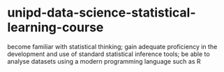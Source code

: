 # unipd-data-science-statistical-learning-course
become familiar with statistical thinking; gain adequate proficiency in the development and use of standard statistical inference tools; be able to analyse datasets using a modern programming language such as R
